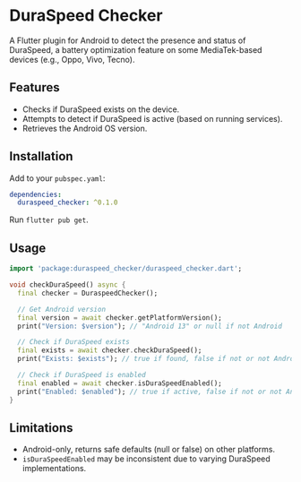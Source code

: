 # DuraSpeed Checker

A Flutter plugin for Android to detect the presence and status of DuraSpeed, a battery optimization feature on some MediaTek-based devices (e.g., Oppo, Vivo, Tecno).

## Features

*   Checks if DuraSpeed exists on the device.
*   Attempts to detect if DuraSpeed is active (based on running services).
*   Retrieves the Android OS version.

## Installation

Add to your `pubspec.yaml`:

```yaml
dependencies:
  duraspeed_checker: ^0.1.0
```
Run ```flutter pub get```.

## Usage

```dart
import 'package:duraspeed_checker/duraspeed_checker.dart';

void checkDuraSpeed() async {
  final checker = DuraspeedChecker();

  // Get Android version
  final version = await checker.getPlatformVersion();
  print("Version: $version"); // "Android 13" or null if not Android

  // Check if DuraSpeed exists
  final exists = await checker.checkDuraSpeed();
  print("Exists: $exists"); // true if found, false if not or not Android

  // Check if DuraSpeed is enabled
  final enabled = await checker.isDuraSpeedEnabled();
  print("Enabled: $enabled"); // true if active, false if not or not Android
}
```

## Limitations

* Android-only, returns safe defaults (null or false) on other platforms.
* ```isDuraSpeedEnabled``` may be inconsistent due to varying DuraSpeed implementations.
 
 